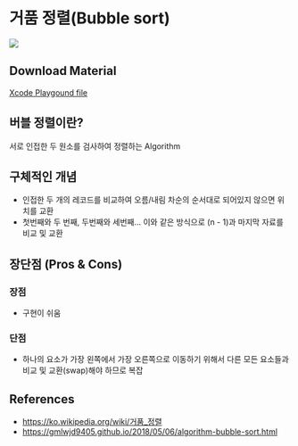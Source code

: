 # 거품 정렬(Bubble sort)
![](https://upload.wikimedia.org/wikipedia/commons/c/c8/Bubble-sort-example-300px.gif)

## Download Material
[Xcode Playgound file](https://github.com/hyeonmin-yoo/Fundamental-Algorithm/blob/main/BubbleSort.zip?raw=true)

## 버블 정렬이란?
서로 인접한 두 원소를 검사하여 정렬하는 Algorithm

## 구체적인 개념
* 인접한 두 개의 레코드를 비교하여 오름/내림 차순의 순서대로 되어있지 않으면 위치를 교환
* 첫번째와 두 번째, 두번째와 세번째... 이와 같은 방식으로 (n - 1)과 마지막 자료를 비교 및 교환

## 장단점 (Pros & Cons)
### 장점
* 구현이 쉬움
### 단점
* 하나의 요소가 가장 왼쪽에서 가장 오른쪽으로 이동하기 위해서 다른 모든 요소들과 비교 및 교환(swap)해야 하므로 복잡

## References
* https://ko.wikipedia.org/wiki/거품_정렬
* https://gmlwjd9405.github.io/2018/05/06/algorithm-bubble-sort.html
